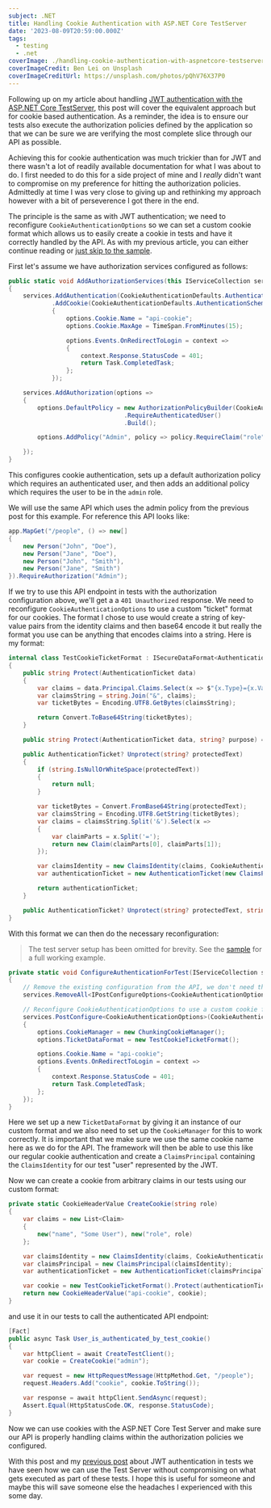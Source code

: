 ```yaml
---
subject: .NET
title: Handling Cookie Authentication with ASP.NET Core TestServer
date: '2023-08-09T20:59:00.000Z'
tags:
  - testing
  - .net
coverImage: ./handling-cookie-authentication-with-aspnetcore-testserver.jpg
coverImageCredit: Ben Lei on Unsplash
coverImageCreditUrl: https://unsplash.com/photos/pQhV76X37P0
---
```


Following up on my article about handling
[JWT authentication with the ASP.NET Core TestServer](handling-jwt-authentication-with-aspnetcore-testserver/),
this post will cover the equivalent approach but for cookie based authentication. As a reminder, the idea
is to ensure our tests also execute the authorization policies defined by the application so that we can
be sure we are verifying the most complete slice through our API as possible.

Achieving this for cookie authentication was much trickier than for JWT and there wasn't a lot of readily
available documentation for what I was about to do. I first needed to do this for a side project of mine and
I *really* didn't want to compromise on my preference for hitting the authorization policies. Admittedly at
time I was very close to giving up and rethinking my approach however with a bit of perseverence I got there
in the end.

The principle is the same as with JWT authentication; we need to reconfigure `CookieAuthenticationOptions`
so we can set a custom cookie format which allows us to easily create a cookie in tests and have it
correctly handled by the API. As with my previous article, you can either continue reading or
[just skip to the sample](https://github.com/jasonmitchell/dotnet-testserver-auth).

First let's assume we have authorization services configured as follows:

```csharp
public static void AddAuthorizationServices(this IServiceCollection services, IConfiguration configuration)
{
    services.AddAuthentication(CookieAuthenticationDefaults.AuthenticationScheme)
            .AddCookie(CookieAuthenticationDefaults.AuthenticationScheme, options =>
            {
                options.Cookie.Name = "api-cookie";
                options.Cookie.MaxAge = TimeSpan.FromMinutes(15);

                options.Events.OnRedirectToLogin = context =>
                {
                    context.Response.StatusCode = 401;
                    return Task.CompletedTask;
                };
            });

    services.AddAuthorization(options =>
    {
        options.DefaultPolicy = new AuthorizationPolicyBuilder(CookieAuthenticationDefaults.AuthenticationScheme)
                                .RequireAuthenticatedUser()
                                .Build();

        options.AddPolicy("Admin", policy => policy.RequireClaim("role", "admin"));

    });
}
```

This configures cookie authentication, sets up a default authorization policy which requires an
authenticated user, and then adds an additional policy which requires the user to be in the `admin`
role.

We will use the same API which uses the admin policy from the previous post for this example. For reference
this API looks like:

```csharp
app.MapGet("/people", () => new[]
{
    new Person("John", "Doe"),
    new Person("Jane", "Doe"),
    new Person("John", "Smith"),
    new Person("Jane", "Smith")
}).RequireAuthorization("Admin");
```

If we try to use this API endpoint in tests with the authorization configuration above, we'll get a
a `401 Unauthorized` response. We need to reconfigure `CookieAuthenticationOptions` to use a custom
"ticket" format for our cookies. The format I chose to use would create a string of key-value pairs
from the identity claims and then base64 encode it but really the format you use can be anything that
encodes claims into a string. Here is my format:

```csharp
internal class TestCookieTicketFormat : ISecureDataFormat<AuthenticationTicket>
{
    public string Protect(AuthenticationTicket data)
    {
        var claims = data.Principal.Claims.Select(x => $"{x.Type}={x.Value}").ToArray();
        var claimsString = string.Join("&", claims);
        var ticketBytes = Encoding.UTF8.GetBytes(claimsString);

        return Convert.ToBase64String(ticketBytes);
    }

    public string Protect(AuthenticationTicket data, string? purpose) => this.Protect(data);

    public AuthenticationTicket? Unprotect(string? protectedText)
    {
        if (string.IsNullOrWhiteSpace(protectedText))
        {
            return null;
        }

        var ticketBytes = Convert.FromBase64String(protectedText);
        var claimsString = Encoding.UTF8.GetString(ticketBytes);
        var claims = claimsString.Split('&').Select(x =>
        {
            var claimParts = x.Split('=');
            return new Claim(claimParts[0], claimParts[1]);
        });

        var claimsIdentity = new ClaimsIdentity(claims, CookieAuthenticationDefaults.AuthenticationScheme);
        var authenticationTicket = new AuthenticationTicket(new ClaimsPrincipal(claimsIdentity), CookieAuthenticationDefaults.AuthenticationScheme);

        return authenticationTicket;
    }

    public AuthenticationTicket? Unprotect(string? protectedText, string? purpose) => this.Unprotect(protectedText);
}
```

With this format we can then do the necessary reconfiguration:

> The test server setup has been omitted for brevity. See the [sample](https://github.com/jasonmitchell/dotnet-testserver-auth)
> for a full working example.

```csharp
private static void ConfigureAuthenticationForTest(IServiceCollection services)
{
    // Remove the existing configuration from the API, we don't need that...
    services.RemoveAll<IPostConfigureOptions<CookieAuthenticationOptions>>();

    // Reconfigure CookieAuthenticationOptions to use a custom cookie format
    services.PostConfigure<CookieAuthenticationOptions>(CookieAuthenticationDefaults.AuthenticationScheme, options =>
    {
        options.CookieManager = new ChunkingCookieManager();
        options.TicketDataFormat = new TestCookieTicketFormat();

        options.Cookie.Name = "api-cookie";
        options.Events.OnRedirectToLogin = context =>
        {
            context.Response.StatusCode = 401;
            return Task.CompletedTask;
        };
    });
}
```

Here we set up a new `TicketDataFormat` by giving it an instance of our custom format and we also need
to set up the `CookieManager` for this to work correctly. It is important that we make sure we use the
same cookie name here as we do for the API. The framework will then be able to use this like our regular
cookie authentication and create a `ClaimsPrincipal` containing the `ClaimsIdentity` for our test "user"
represented by the JWT.

Now we can create a cookie from arbitrary claims in our tests using our custom format:

```csharp
private static CookieHeaderValue CreateCookie(string role)
{
    var claims = new List<Claim>
    {
        new("name", "Some User"), new("role", role)
    };

    var claimsIdentity = new ClaimsIdentity(claims, CookieAuthenticationDefaults.AuthenticationScheme);
    var claimsPrincipal = new ClaimsPrincipal(claimsIdentity);
    var authenticationTicket = new AuthenticationTicket(claimsPrincipal, CookieAuthenticationDefaults.AuthenticationScheme);

    var cookie = new TestCookieTicketFormat().Protect(authenticationTicket);
    return new CookieHeaderValue("api-cookie", cookie);
}
```

and use it in our tests to call the authenticated API endpoint:

```csharp
[Fact]
public async Task User_is_authenticated_by_test_cookie()
{
    var httpClient = await CreateTestClient();
    var cookie = CreateCookie("admin");

    var request = new HttpRequestMessage(HttpMethod.Get, "/people");
    request.Headers.Add("cookie", cookie.ToString());

    var response = await httpClient.SendAsync(request);
    Assert.Equal(HttpStatusCode.OK, response.StatusCode);
}
```

Now we can use cookies with the ASP.NET Core Test Server and make sure our API is properly handling
claims within the authorization policies we configured.

With this post and my [previous post](handling-jwt-authentication-with-aspnetcore-testserver/) about
JWT authentication in tests we have seen how we can use the Test Server without compromising on what
gets executed as part of these tests. I hope this is useful for someone and maybe this will save someone
else the headaches I experienced with this some day.
